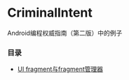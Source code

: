 # CriminalIntent
Android编程权威指南（第二版）中的例子

### 目录
* [UI fragment与fragment管理器](/CriminalIntent/tree/ch07)
